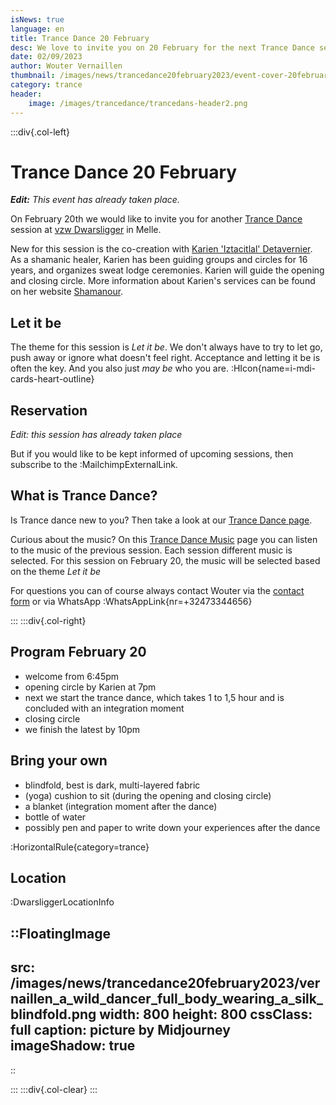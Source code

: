 ```yaml
--- 
isNews: true
language: en
title: Trance Dance 20 February
desc: We love to invite you on 20 February for the next Trance Dance session at vzw Dwarsligger in Melle.
date: 02/09/2023
author: Wouter Vernaillen
thumbnail: /images/news/trancedance20february2023/event-cover-20februari.png
category: trance
header:
    image: /images/trancedance/trancedans-header2.png
---
```


:::div{.col-left}

# Trance Dance 20 February

***Edit:*** *This event has already taken place.*

On February 20th we would like to invite you for another [Trance Dance](/en/trancedance) session at [vzw Dwarsligger](https://www.dwarsligger33.com/event-details/trancedans) in Melle.

New for this session is the co-creation with [Karien 'Iztacitlal' Detavernier](https://www.shamanour.be/autobiography). As a shamanic healer, Karien has been guiding groups and circles for 16 years, and organizes sweat lodge ceremonies.
Karien will guide the opening and closing circle.
More information about Karien's services can be found on her website [Shamanour](https://www.shamanour.be/).

## Let it be
The theme for this session is *Let it be*. We don't always have to try to let go, push away or ignore what doesn't feel right. Acceptance and letting it be is often the key.
And you also just *may be* who you are. :HIcon{name=i-mdi-cards-heart-outline}

## Reservation
*Edit: this session has already taken place*

But if you would like to be kept informed of upcoming sessions, then subscribe to the :MailchimpExternalLink.

## What is Trance Dance?

Is Trance dance new to you? Then take a look at our [Trance Dance page](/en/trancedance).

Curious about the music? On this [Trance Dance Music](/en/news/trancedancemusic) page you can listen to the music of the previous session.
Each session different music is selected. For this session on February 20, the music will be selected based on the theme *Let it be*

For questions you can of course always contact Wouter via the [contact form](/en/contact) or via WhatsApp :WhatsAppLink{nr=+32473344656}

:::
:::div{.col-right}

## Program February 20
* welcome from 6:45pm
* opening circle by Karien at 7pm
* next we start the trance dance, which takes 1 to 1,5 hour and is concluded with an integration moment
* closing circle
* we finish the latest by 10pm

## Bring your own
* blindfold, best is dark, multi-layered fabric
* (yoga) cushion to sit (during the opening and closing circle)
* a blanket (integration moment after the dance)
* bottle of water
* possibly pen and paper to write down your experiences after the dance

:HorizontalRule{category=trance}

## Location

:DwarsliggerLocationInfo

::FloatingImage
---
src: /images/news/trancedance20february2023/vernaillen_a_wild_dancer_full_body_wearing_a_silk_blindfold.png
width: 800
height: 800
cssClass: full
caption: picture by Midjourney
imageShadow: true
---
::

:::
:::div{.col-clear}
:::
